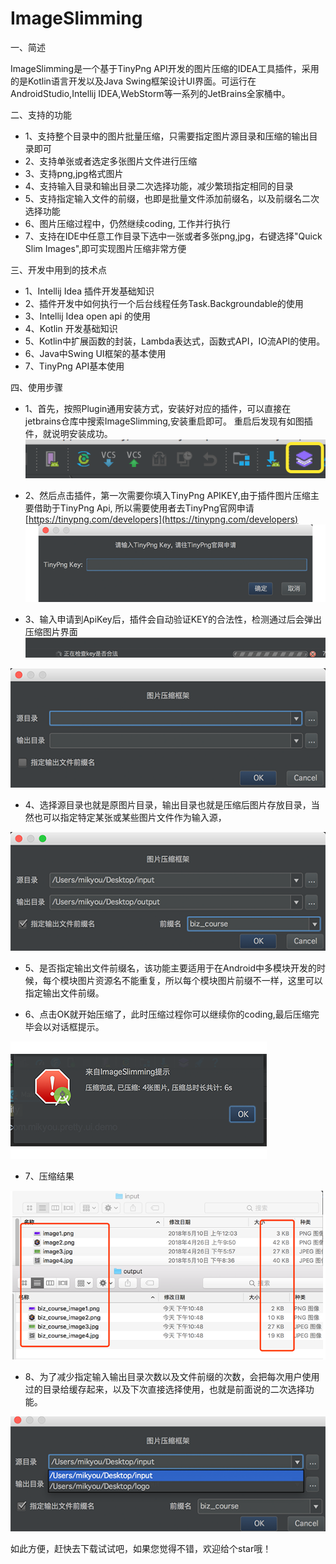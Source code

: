 # ImageSlimming

一、简述

ImageSlimming是一个基于TinyPng API开发的图片压缩的IDEA工具插件，采用的是Kotlin语言开发以及Java Swing框架设计UI界面。可运行在AndroidStudio,Intellij IDEA,WebStorm等一系列的JetBrains全家桶中。

二、支持的功能

* 1、支持整个目录中的图片批量压缩，只需要指定图片源目录和压缩的输出目录即可
* 2、支持单张或者选定多张图片文件进行压缩
* 3、支持png,jpg格式图片
* 4、支持输入目录和输出目录二次选择功能，减少繁琐指定相同的目录
* 5、支持指定输入文件的前缀，也即是批量文件添加前缀名，以及前缀名二次选择功能
* 6、图片压缩过程中，仍然继续coding, 工作并行执行
* 7、支持在IDE中任意工作目录下选中一张或者多张png,jpg，右键选择"Quick Slim Images",即可实现图片压缩非常方便


三、开发中用到的技术点

* 1、Intellij Idea 插件开发基础知识
* 2、插件开发中如何执行一个后台线程任务Task.Backgroundable的使用
* 3、Intellij Idea open api 的使用
* 4、Kotlin 开发基础知识
* 5、Kotlin中扩展函数的封装，Lambda表达式，函数式API，IO流API的使用。
* 6、Java中Swing UI框架的基本使用
* 7、TinyPng API基本使用

四、使用步骤

* 1、首先，按照Plugin通用安装方式，安装好对应的插件，可以直接在jetbrains仓库中搜索ImageSlimming,安装重启即可。
重启后发现有如图插件，就说明安装成功。
![](art/1.png)

* 2、然后点击插件，第一次需要你填入TinyPng APIKEY,由于插件图片压缩主要借助于TinyPng Api, 所以需要使用者去TinyPng官网申请 [https://tinypng.com/developers](https://tinypng.com/developers)
![](art/2.png)

* 3、输入申请到ApiKey后，插件会自动验证KEY的合法性，检测通过后会弹出压缩图片界面
![](art/3.png)

![](art/4.png)

* 4、选择源目录也就是原图片目录，输出目录也就是压缩后图片存放目录，当然也可以指定特定某张或某些图片文件作为输入源，

![](art/5.png)


* 5、是否指定输出文件前缀名，该功能主要适用于在Android中多模块开发的时候，每个模块图片资源名不能重复，所以每个模块图片前缀不一样，这里可以指定输出文件前缀。

* 6、点击OK就开始压缩了，此时压缩过程你可以继续你的coding,最后压缩完毕会以对话框提示。

![](art/6.png)

* 7、压缩结果

![](art/7.png)

* 8、为了减少指定输入输出目录次数以及文件前缀的次数，会把每次用户使用过的目录给缓存起来，以及下次直接选择使用，也就是前面说的二次选择功能。

![](art/8.png)



如此方便，赶快去下载试试吧，如果您觉得不错，欢迎给个star哦！

